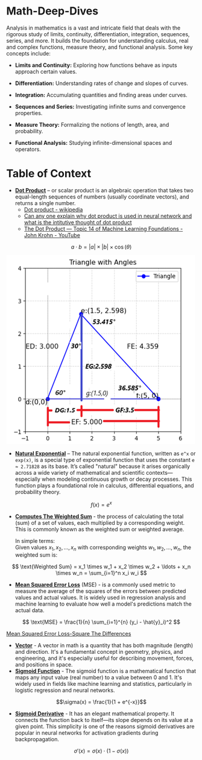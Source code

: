 # Math-Deep-Dives
Analysis in mathematics is a vast and intricate field that deals with the rigorous study of limits, continuity, differentiation, integration, sequences, series, and more. It builds the foundation for understanding calculus, real and complex functions, measure theory, and functional analysis. Some key concepts include:

* **Limits and Continuity:** Exploring how functions behave as inputs approach certain values.

* **Differentiation:** Understanding rates of change and slopes of curves.

* **Integration:** Accumulating quantities and finding areas under curves.

* **Sequences and Series:** Investigating infinite sums and convergence properties.

* **Measure Theory:** Formalizing the notions of length, area, and probability.

* **Functional Analysis:** Studying infinite-dimensional spaces and operators.

# Table of Context

* **[Dot Product](./dot_product.ipynb)** – or scalar product is an algebraic operation that takes two equal-length sequences of numbers (usually coordinate vectors), and returns a single number.
  - [Dot product - wikipedia](https://en.wikipedia.org/wiki/Dot_product)
  - [Can any one explain why dot product is used in neural network and what is the intitutive thought of dot product](https://stats.stackexchange.com/questions/291680/can-any-one-explain-why-dot-product-is-used-in-neural-network-and-what-is-the-in)
  - [The Dot Product — Topic 14 of Machine Learning Foundations - John Krohn - YouTube](https://www.youtube.com/watch?v=E5zLj5Mk28w)

$$a ⋅ b = |a| × |b| × \cos(θ)$$

  <img src="/images/dot_product/triangle1.png" alt="Triangle 1" width="500" height="500">

* **[Natural Exponential](./natural_exponential.ipynb)** – The natural exponential function, written as `e^x` or `exp(x)`, is a special type of exponential function that uses the constant `e ≈ 2.71828` as its base. It’s called "natural" because it arises organically across a wide variety of mathematical and scientific contexts—especially when modeling continuous growth or decay processes. This function plays a foundational role in calculus, differential equations, and probability theory.
  
$$
f(x) = e^x
$$

* **[Computes The Weighted Sum](./computes_the_weighted_sum.ipynb)** - the process of calculating the total (sum) of a set of values, each multiplied by a corresponding weight. This is commonly known as the weighted sum or weighted average.

    In simple terms:  
    Given values $x_1, x_2, \ldots, x_n$ with corresponding weights $w_1, w_2, \ldots, w_n$, the weighted sum is:

$$
\text{Weighted Sum} = x_1 \times w_1 + x_2 \times w_2 + \ldots + x_n \times w_n = \sum_{i=1}^n x_i w_i
$$

* **[Mean Squared Error Loss](mean_squared_error_loss.ipynb)** (MSE) - is a commonly used metric to measure the average of the squares of the errors between predicted values and actual values. It is widely used in regression analysis and machine learning to evaluate how well a model's predictions match the actual data.
  
$$
\text{MSE} = \frac{1}{n} \sum_{i=1}^{n} (y_i - \hat{y}_i)^2
$$ 

[Mean Squared Error Loss-Square The Differences](mean_squared_error-square_the_differences.ipynb)

* **[Vector](vector.ipynb)** - A vector in math is a quantity that has both magnitude (length) and direction. It's a fundamental concept in geometry, physics, and engineering, and it's especially useful for describing movement, forces, and positions in space.
*  **[Sigmoid Function](sigmoid_function.ipynb)** - The sigmoid function is a mathematical function that maps any input value (real number) to a value between 0 and 1. It's widely used in fields like machine learning and statistics, particularly in logistic regression and neural networks.
  
$$\sigma(x) = \frac{1}{1 + e^{-x}}$$

* **[Sigmoid Derivative](sigmoid_derivative.ipynb)** - It has an elegant mathematical property. It connects the function back to itself—its slope depends on its value at a given point. This simplicity is one of the reasons sigmoid derivatives are popular in neural networks for activation gradients during backpropagation.

$$\sigma'(x) = \sigma(x) \cdot (1 - \sigma(x))$$